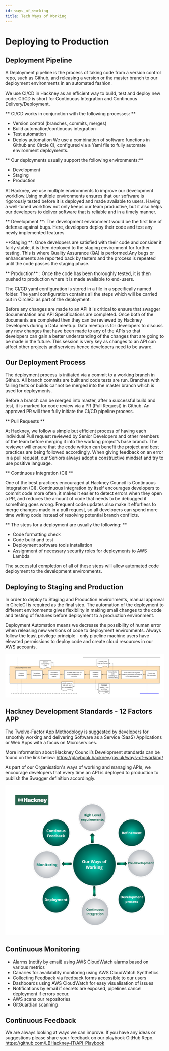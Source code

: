 ```yaml
---
id: ways_of_working
title: Tech Ways of Working
---
```


# Deploying to Production

## Deployment Pipeline
A Deployment pipeline is the process of taking code from a version control repo, such as Github, and releasing a version or the master branch to our deployment environments in an automated fashion.

We use CI/CD in Hackney as an efficient way to build, test and deploy new code.
CI/CD is short for Continuous Integration and Continuous Delivery/Deployment.

** CI/CD works in conjunction with the following processes: **
- Version control (branches, commits, merges)
- Build automation/continuous integration
- Test automation
- Deploy automation
We use a combination of software functions in Github and Circle CI, configured via a Yaml file to fully automate environment deployments.

** Our deployments usually support the following environments:**
 - Development
 - Staging
- Production

At Hackney, we use multiple environments to improve our development workflow.Using multiple environments ensures that our software is rigorously tested before it is deployed and made available to users. Having a well-tuned workflow not only keeps our team productive, but it also helps our developers to deliver software that is reliable and in a timely manner.

** Development **: The development environment would be the first line of defense against bugs. Here, developers deploy their code and test any newly implemented features

**Staging **: Once developers are satisfied with their code and consider it fairly stable, it is then deployed to the staging environment for further testing. This is where Quality Assurance (QA) is performed.Any bugs or enhancements are reported back by testers and the process is repeated until the code passes the staging phase.

** Production** : Once the code has been thoroughly tested, it is then pushed to production where it is made available to end-users.

The CI/CD yaml configuration is stored in a file in a specifically named folder. The yaml configuration contains all the steps which will be carried out in CircleCI as part of the deployment.

Before any changes are made to an API it is critical to ensure that swagger documentation and API Specifications are completed. Once both of the documents are completed then they can be reviewed by Hackney Developers during a Data meetup. Data meetup is for developers to discuss any new changes that have been made to any of the APIs so that developers can gain a better understanding of the changes that are going to be made in the future. This session is very key as changes to an API can affect other projects and services hence developers need to be aware.

## Our Deployment Process

The deployment process is initiated via a commit to a working branch in Github. All branch commits are built and code tests are run. Branches with failing tests or builds cannot be merged into the master branch which is used for deployments.

Before a branch can be merged into master, after a successful build and test, it is marked for code review via a PR (Pull Request) in Github. An approved PR will then fully initiate the CI/CD pipeline process.

** Pull Requests **

At Hackney, we follow a simple but efficient process of having each individual Pull request reviewed by Senior Developers and other members of the team before merging it into the working project’s base branch. The reviewer will ensure that the code written can benefit the project and best practices are being followed accordingly. When giving feedback on an error in a pull request, our Seniors always adopt a constructive mindset and try to use positive language.

** Continuous Integration (CI) **

One of the best practices encouraged at Hackney Council is Continuous Integration (CI). Continuous integration by itself encourages developers to commit code more often, it makes it easier to detect errors when they open a PR, and reduces the amount of code that needs to be  debugged if something goes wrong. Frequent code updates also make it effortless to merge changes made in a pull request, so all developers can spend more time writing code instead of resolving potential branch conflicts.

** The steps for a deployment are usually the following: **
 - Code formatting check
 - Code build and test
- Deployment software tools installation
- Assignment of necessary security roles for deployments to AWS Lambda

The successful completion of all of these steps will allow automated code deployment to the development environments.

## Deploying to Staging and Production

In order to deploy to Staging and Production environments, manual approval in CircleCI is required as the final step.
The automation of the deployment to different environments gives flexibility in making small changes to the code and testing of features before deployment to a production environment.

Deployment Automation means we decrease the possibility of human error when releasing new versions of code to deployment environments.
Always follow the least privilege principle - only pipeline machine users have elevated permissions to deploy code and create cloud resources in our AWS accounts.

![Tech Ways](./doc-images/techways.png)

## Hackney Development Standards - 12 Factors APP

The Twelve-Factor App Methodology is suggested by developers for smoothly working and delivering Software as a Service (SaaS) Applications or Web Apps with a focus on Microservices.

More information about Hackney Council’s Development standards can be found on the link below:
https://playbook.hackney.gov.uk/ways-of-working/

As part of our Organisation's ways of working and managing APIs, we encourage developers that every time an API is deployed to production to publish the Swagger definition accordingly.

![Tech Ways](./doc-images/techways2.png)

## Continuous Monitoring

- Alarms (notify by email) using AWS CloudWatch alarms based on various metrics
- Canaries for availability monitoring using AWS CloudWatch Synthetics
- Collecting Feedback via feedback forms accessible to our users
- Dashboards using AWS CloudWatch for easy visualisation of issues
- Notifications by email if secrets are exposed, pipelines cancel deployment if errors occur.
- AWS scans our repositories
- GitGuardian scanning

## Continuous Feedback

We are always looking at ways we can improve. If you have any ideas or suggestions please share your feedback on our playbook GitHub Repo.
https://github.com/LBHackney-IT/API-Playbook
